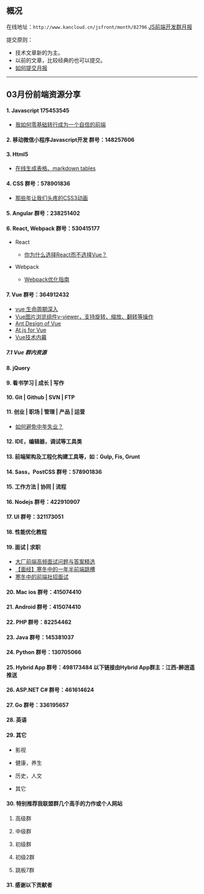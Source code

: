 ## 概况

在线地址：`http://www.kancloud.cn/jsfront/month/82796` [JS前端开发群月报](http://www.kancloud.cn/jsfront/month/82796)


提交原则：

- 技术文章新的为主。
- 以前的文章，比较经典的也可以提交。
- [如何提交月报](http://www.kancloud.cn/jsfront/month/227309)

---


## 03月份前端资源分享
#### 1. Javascript 175453545
- [我如何零基础转行成为一个自信的前端](https://juejin.im/post/5c75d34851882564965edb23)

#### 2. 移动微信小程序Javascript开发 群号：148257606


#### 3. Html5
- [在线生成表格、markdown tables](http://www.tablesgenerator.com/html_tables)


#### 4. CSS  群号：578901836
- [那些年让我们头疼的CSS3动画](https://juejin.im/post/5c90a4ede51d4529662b8a57)

#### 5. Angular 群号：238251402

#### 6. React, Webpack 群号：530415177
- React

  - [你为什么选择React而不选择Vue？](https://www.zhihu.com/question/294210442)

- Webpack

    - [Webpack优化指南](https://u3xyz.com/detail/31)


#### 7. Vue 群号：364912432
- [vue 生命周期深入](https://juejin.im/entry/5aee8fbb518825671952308c)
- [Vue图片浏览组件v-viewer，支持旋转、缩放、翻转等操作](https://github.com/mirari/v-viewer)
- [Ant Design of Vue](https://vue.ant.design/docs/vue/introduce-cn/)
- [At.js for Vue](https://github.com/fritx/vue-at)
- [Vue技术内幕](http://hcysun.me/vue-design/art/)

##### 7.1 Vue 群内资源


#### 8. jQuery

#### 9. 看书学习 | 成长 | 写作

#### 10. Git | Github | SVN | FTP

#### 11. 创业 | 职场 | 管理 | 产品 | 运营
- [如何避免中年失业？](https://www.zhihu.com/question/33772508)

#### 12. IDE，编辑器，调试等工具类

#### 13. 前端架构及工程化构建工具等，如：Gulp, Fis, Grunt

#### 14. Sass，PostCSS  群号：578901836

#### 15. 工作方法 | 协同 | 流程

#### 16. Nodejs 群号：422910907

#### 17. UI 群号：321173051

#### 18. 性能优化教程

#### 19. 面试 | 求职
- [大厂前端高频面试问题与答案精选](https://zhuanlan.zhihu.com/p/57302141)
- [【面经】寒冬中的一年半前端跳槽](https://zhuanlan.zhihu.com/p/58586191)
- [寒冬中的前端社招面试](https://juejin.im/post/5c8f30606fb9a070ef60996d)

#### 20. Mac ios 群号：415074410

#### 21. Android 群号：415074410

#### 22. PHP 群号：82254462

#### 23. Java 群号：145381037

#### 24. Python 群号：130705066

#### 25. Hybrid App 群号：498173484 以下链接由Hybrid App群主：江西-醉逍遥推送

#### 26. ASP.NET C# 群号：461614624

#### 27. Go 群号：336195657

#### 28. 英语

#### 29. 其它

- 影视


- 健康，养生


- 历史，人文


- 其它



#### 30. 特别推荐我联盟群几个高手的力作或个人网站

1. 高级群



2. 中级群


3. 初级群

4. 初级2群


5. 跳板7群


#### 31. 感谢以下贡献者

